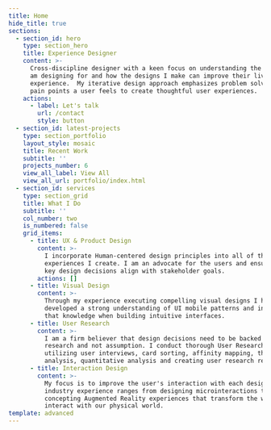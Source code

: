```yaml
---
title: Home
hide_title: true
sections:
  - section_id: hero
    type: section_hero
    title: Experience Designer
    content: >-
      Cross-discipline designer with a keen focus on understanding the humans I
      am designing for and how the designs I make can improve their lived in
      experience.  My iterative design approach emphasizes problem solving the
      pain points a user feels to create thoughtful user experiences.
    actions:
      - label: Let's talk
        url: /contact
        style: button
  - section_id: latest-projects
    type: section_portfolio
    layout_style: mosaic
    title: Recent Work
    subtitle: ''
    projects_number: 6
    view_all_label: View All
    view_all_url: portfolio/index.html
  - section_id: services
    type: section_grid
    title: What I Do
    subtitle: ''
    col_number: two
    is_numbered: false
    grid_items:
      - title: UX & Product Design
        content: >-
          I incorporate Human-centered design principles into all of the
          experiences I create. I am an advocate for the users and ensure that
          key design decisions align with stakeholder goals.
        actions: []
      - title: Visual Design
        content: >-
          Through my experience executing compelling visual designs I have
          developed a strong understanding of UI mobile patterns and incorporate
          that knowledge when building intuitive interfaces.
      - title: User Research
        content: >-
          I am a firm believer that design decisions need to be backed by
          research and not assumption. I conduct thorough User Research by
          utilizing user interviews, card sorting, affinity mapping, thematic
          analysis, quantitative analysis and creating user research reports.
      - title: Interaction Design
        content: >-
          My focus is to improve the user's interaction with each design.  My
          industry experience ranges from designing microinteractions to
          concepting Augmented Reality experiences that transform the way we
          interact with our physical world.
template: advanced
---
```

